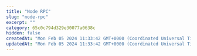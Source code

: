 ```yaml
---
title: "Node RPC"
slug: "node-rpc"
excerpt: ""
category: 65c0c794d329e30077a0638c
hidden: false
createdAt: "Mon Feb 05 2024 11:33:42 GMT+0000 (Coordinated Universal Time)"
updatedAt: "Mon Feb 05 2024 11:33:42 GMT+0000 (Coordinated Universal Time)"
---
```

